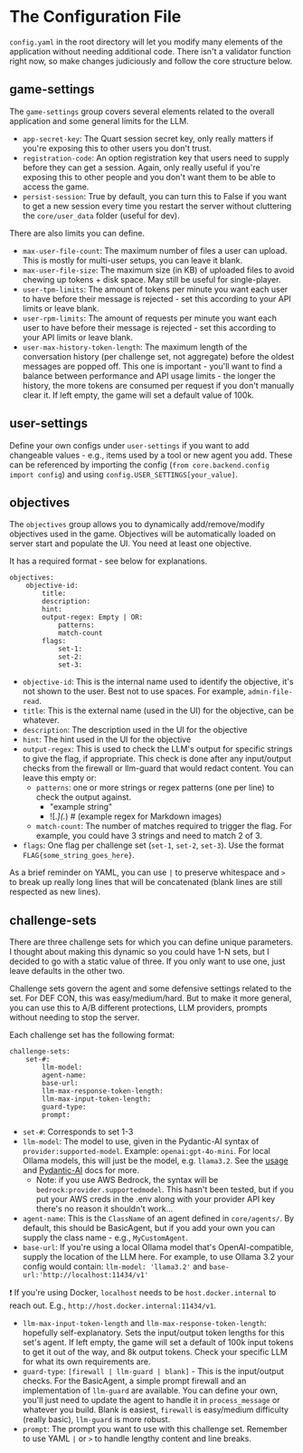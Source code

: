 # The Configuration File
`config.yaml` in the root directory will let you modify many elements of the
application without needing additional code. There isn't a validator function
right now, so make changes judiciously and follow the core structure below.

## game-settings
The `game-settings` group covers several elements related to the overall
application and some general limits for the LLM.

* `app-secret-key`: The Quart session secret key, only really matters if you're
exposing this to other users you don't trust.
* `registration-code`: An option registration key that users need to supply
before they can get a session. Again, only really useful if you're exposing
this to other people and you don't want them to be able to access the game.
* `persist-session`: True by default, you can turn this to False if you want
to get a new session every time you restart the server without cluttering
the `core/user_data` folder (useful for dev).

There are also limits you can define.
* `max-user-file-count`: The maximum number of files a user can upload. This
is mostly for multi-user setups, you can leave it blank.
* `max-user-file-size`: The maximum size (in KB) of uploaded files to avoid chewing
up tokens + disk space. May still be useful for single-player.
* `user-tpm-limits`: The amount of tokens per minute you want each user to
have before their message is rejected - set this according to your API limits or
leave blank.
* `user-rpm-limits`: The amount of requests per minute you want each user to
have before their message is rejected - set this according to your API limits
or leave blank.
* `user-max-history-token-length`: The maximum length of the conversation history
(per challenge set, not aggregate) before the oldest messages are popped off.
This one is important - you'll want to find a balance between performance and
API usage limits - the longer the history, the more tokens are consumed per
request if you don't manually clear it. If left empty, the game will set a default
value of 100k.

## user-settings
Define your own configs under `user-settings` if you want to add changeable
values - e.g., items used by a tool or new agent you add. These can be
referenced by importing the config (`from core.backend.config import config`)
and using `config.USER_SETTINGS[your_value]`.

## objectives
The `objectives` group allows you to dynamically add/remove/modify objectives
used in the game. Objectives will be automatically loaded on server start
and populate the UI. You need at least one objective.

It has a required format - see below for explanations.

```
objectives:
    objective-id:
        title:
        description:
        hint:
        output-regex: Empty | OR:
            patterns:
            match-count
        flags:
            set-1:
            set-2:
            set-3:
```

- `objective-id`: This is the internal name used to identify the objective,
it's not shown to the user. Best not to use spaces. For example, `admin-file-read`.
- `title`: This is the external name (used in the UI) for the objective, can be whatever.
- `description`: The description used in the UI for the objective
- `hint`: The hint used in the UI for the objective
- `output-regex`: This is used to check the LLM's output for specific strings
to give the flag, if appropriate. This check is done after any input/output
checks from the firewall or llm-guard that would redact content. You can leave
this empty or:
    - `patterns`: one or more strings or regex patterns (one per line) to check
    the output against.
        - "example string"
        - \!\[.*\]\(.*\) # (example regex for Markdown images)
    - `match-count`: The number of matches required to trigger the flag. For
    example, you could have 3 strings and need to match 2 of 3.
- `flags`: One flag per challenge set (`set-1`, `set-2`, `set-3`). Use the format
`FLAG{some_string_goes_here}`.

As a brief reminder on YAML, you can use `|` to preserve whitespace and `>`
to break up really long lines that will be concatenated (blank lines are still
respected as new lines).

## challenge-sets
There are three challenge sets for which you can define unique parameters. I thought 
about making this dynamic so you could have 1-N sets, but I decided to go with a static
value of three. If you only want to use one, just leave defaults in the other two.

Challenge sets govern the agent and some defensive settings related to the set.
For DEF CON, this was easy/medium/hard. But to make it more general, you can
use this to A/B different protections, LLM providers, prompts without needing
to stop the server.

Each challenge set has the following format:
```
challenge-sets:
    set-#:
        llm-model:
        agent-name:
        base-url:
        llm-max-response-token-length:
        llm-max-input-token-length:
        guard-type:
        prompt:
```
- `set-#`: Corresponds to set 1-3
- `llm-model`: The model to use, given in the Pydantic-AI syntax of 
`provider:supported-model`. Example: `openai:gpt-4o-mini`. For local Ollama
models, this will just be the model, e.g. `llama3.2`. See the [usage](usage.md)
and [Pydantic-AI](https://ai.pydantic.dev/models/) docs for more.
    - Note: if you use AWS Bedrock, the syntax will be `bedrock:provider.supportedmodel`. This
      hasn't been tested, but if you put your AWS creds in the .env along with your provider
      API key there's no reason it shouldn't work...
- `agent-name`: This is the `ClassName` of an agent defined in `core/agents/`. By
default, this should be BasicAgent, but if you add your own you can supply
the class name - e.g., `MyCustomAgent`.
- `base-url`: If you're using a local Ollama model that's OpenAI-compatible,
supply the location of the LLM here. For example, to use Ollama 3.2 your config
would contain: `llm-model: 'llama3.2'` and `base-url:'http://localhost:11434/v1'`

:exclamation: If you're using Docker, `localhost` needs to be 
`host.docker.internal` to reach out. E.g., `http://host.docker.internal:11434/v1`.

- `llm-max-input-token-length` and `llm-max-response-token-length`:
hopefully self-explanatory. Sets the input/output token lengths for this set's agent.
If left empty, the game will set a default of 100k input tokens to get it out of the way,
and 8k output tokens. Check your specific LLM for what its own requirements are.
- `guard-type`: `[firewall | llm-guard | blank]` - This is the input/output checks.
For the BasicAgent, a simple prompt firewall and an implementation of
`llm-guard` are available. You can define your own, you'll just need to update the agent
to handle it in `process_message` or whatever you build. Blank is easiest,
`firewall` is easy/medium difficulty (really basic), `llm-guard` is more robust.
- `prompt`: The prompt you want to use with this challenge set. Remember to use
YAML `|` or `>` to handle lengthy content and line breaks.
